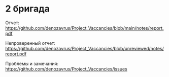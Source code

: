 # 2 бригада

Отчет:
https://github.com/denozavrus/Project_Vaccancies/blob/main/notes/report.pdf

Непроверенный отчет:
https://github.com/denozavrus/Project_Vaccancies/blob/unreviewed/notes/report.pdf

Проблемы и замечания: https://github.com/denozavrus/Project_Vaccancies/issues
